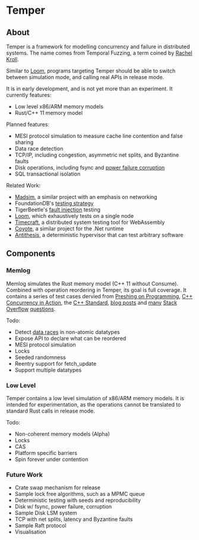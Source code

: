 # Temper

## About

Temper is a framework for modelling concurrency and failure in distributed systems. The name comes from Temporal Fuzzing, a term coined by [Rachel Kroll](https://rachelbythebay.com/w/2011/11/19/sleep/).

Similar to [Loom](https://github.com/tokio-rs/loom), programs targeting Temper should be able to switch between simulation mode, and calling real APIs in release mode.

It is in early development, and is not yet more than an experiment. It currently features:

* Low level x86/ARM memory models
* Rust/C++ 11 memory model

Planned features:

* MESI protocol simulation to measure cache line contention and false sharing
* Data race detection
* TCP/IP, including congestion, asymmetric net splits, and Byzantine faults
* Disk operations, including fsync and [power failure corruption](https://danluu.com/file-consistency/)
* SQL transactional isolation

Related Work:

* [Madsim](https://github.com/madsim-rs/madsim), a similar project with an emphasis on networking
* FoundationDB's [testing strategy](https://www.youtube.com/watch?v=4fFDFbi3toc)
* TigerBeetle's [fault injection](https://www.youtube.com/watch?v=BH2jvJ74npM) testing
* [Loom](https://github.com/tokio-rs/loom), which exhaustively tests on a single node
* [Timecraft](https://github.com/stealthrocket/timecraft), a distributed system testing tool for WebAssembly
* [Coyote](https://microsoft.github.io/coyote), a similar project for the .Net runtime
* [Antithesis](https://antithesis.com/), a deterministic hypervisor that can test arbitrary software

## Components

### Memlog

Memlog simulates the Rust memory model (C++ 11 without Consume). Combined with operation reordering in Temper, its goal is full coverage. It contains a series of test cases dervied from [Preshing on Programming](https://preshing.com/), [C++ Concurrency in Action](https://www.amazon.com.au/C-Concurrency-Action-Practical-Multithreading/dp/1933988770), the [C++ Standard](https://en.cppreference.com/w/cpp/atomic/atomic_thread_fence), [blog posts](https://puzpuzpuz.dev/seqlock-based-atomic-memory-snapshots) and [many](https://stackoverflow.com/questions/47520748/c-memory-model-do-seq-cst-loads-synchronize-with-seq-cst-stores) [Stack](https://stackoverflow.com/questions/52606524/what-exact-rules-in-the-c-memory-model-prevent-reordering-before-acquire-opera) [Overflow](https://stackoverflow.com/questions/71509935/how-does-mixing-relaxed-and-acquire-release-accesses-on-the-same-atomic-variable) [questions](https://stackoverflow.com/questions/67693687/possible-orderings-with-memory-order-seq-cst-and-memory-order-release).

Todo:
* Detect [data races](https://en.cppreference.com/w/cpp/language/memory_model) in non-atomic datatypes
* Expose API to declare what can be reordered
* MESI protocol simulation
* Locks
* Seeded randomness
* Reentry support for fetch_update
* Support multiple datatypes

### Low Level

Temper contains a low level simulation of x86/ARM memory models. It is intended for experimentation, as the operations cannot be translated to standard Rust calls in release mode.

Todo: 
* Non-coherent memory models (Alpha)
* Locks
* CAS
* Platform specific barriers
* Spin forever under contention

### Future Work

* Crate swap mechanism for release
* Sample lock free algorithms, such as a MPMC queue
* Deterministic testing with seeds and reproducibility
* Disk w/ fsync, power failure, corruption
* Sample Disk LSM system
* TCP with net splits, latency and Byzantine faults
* Sample Raft protocol
* Visualisation